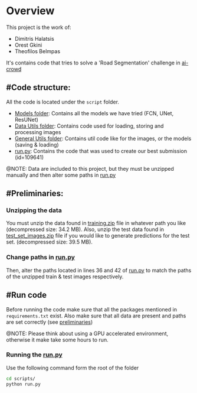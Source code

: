 # Overview
This project is the work of:
 * Dimitris Halatsis
 * Orest Gkini
 * Theofilos Belmpas

It's contains code that tries to solve a 'Road Segmentation' challenge in [ai-crowd](https://www.aicrowd.com/challenges/epfl-ml-road-segmentation/leaderboards)

## #Code structure:
All the code is located under the `script` folder.

* [Models folder](scripts/models): Contains all the models we have tried (FCN, UNet, ResUNet)
* [Data Utils folder](scripts/utils): Contains code used for loading, storing and processing images
* [General Utils folder](scripts/utils): Contains util code like for the images, or the models (saving & loading)
* [run.py](scripts/run.py): Contains the code that was used to create our best submission (id=109641)

@NOTE: Data are included to this project, but they must be unzipped manually and then alter some paths in [run.py](scripts/run.py)

## #Preliminaries:

### Unzipping the data
You must unzip the data found in [training.zip](data/training.zip) file in whatever path you like (decompressed size: 34.2 MB).
Also, unzip the test data found in [test_set_images.zip](data/test_set_images.zip) file if you would like to generate predictions for the test set. (decompressed size: 39.5 MB).

### Change paths in [run.py](scripts/run.py)
Then, alter the paths located in lines 36 and 42 of [run.py](scripts/run.py) to match the paths of the unzipped train & test images respectively.


## #Run code

Before running the code make sure that all the packages mentioned in `requirements.txt` exist. Also make sure that all data are present and paths are set correctly (see [preliminaries](#preliminaries))

@NOTE: Please think about using a GPU accelerated environment, otherwise it make take some hours to run.

### Running the [run.py](scripts/run.py)
Use the following command form the root of the folder
```bash
cd scripts/
python run.py
```